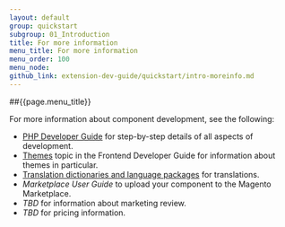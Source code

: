 ```yaml
---
layout: default
group: quickstart
subgroup: 01_Introduction
title: For more information
menu_title: For more information
menu_order: 100
menu_node: 
github_link: extension-dev-guide/quickstart/intro-moreinfo.md
---
```


##{{page.menu_title}}

For more information about component development, see the following:

*	<a href="{{ site.gdeurl }}extension-dev-guide/bk-extension-dev-guide.html">PHP Developer Guide</a> for step-by-step details of all aspects of development.
*	<a href="{{ site.gdeurl }}frontend-dev-guide/themes/theme-general.html">Themes</a> topic in the Frontend Developer Guide for information about themes in particular.
*	<a href="{{ site.gdeurl }}config-guide/cli/config-cli-subcommands-i18n.html">Translation dictionaries and language packages</a> for translations.
*	*Marketplace User Guide* to upload your component to the Magento Marketplace.
*	*TBD* for information about marketing review.
*	*TBD* for pricing information.




